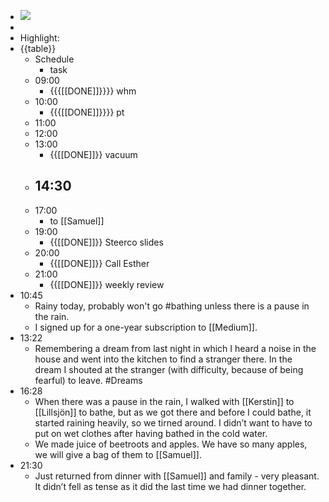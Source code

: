 - ![](https://firebasestorage.googleapis.com/v0/b/firescript-577a2.appspot.com/o/imgs%2Fapp%2FDavidsroam%2FxOJROEeSzR.png?alt=media&token=df76f160-9443-4d8b-b5c4-dd1b583ab237)
- 
- Highlight:
- {{table}}
    - Schedule
        - task
    - 09:00
        - {{{[[DONE]]}}}} whm
    - 10:00
        - {{{[[DONE]]}}}} pt
    - 11:00
    - 12:00
    - 13:00
        - {{[[DONE]]}} vacuum
    - 14:30
        - 
    - 17:00
        - to [[Samuel]]
    - 19:00
        - {{[[DONE]]}} Steerco slides
    - 20:00
        - {{[[DONE]]}} Call Esther
    - 21:00
        - {{[[DONE]]}} weekly review
- 10:45
    - Rainy today, probably won't go #bathing unless there is a pause in the rain.
    - I signed up for a one-year subscription to [[Medium]].
- 13:22
    - Remembering a dream from last night in which I heard a noise in the house and went into the kitchen to find a stranger there. In the dream I shouted at the stranger (with difficulty, because of being fearful) to leave. #Dreams
- 16:28
    - When there was a pause in the rain, I walked with [[Kerstin]] to [[Lillsjön]] to bathe, but as we got there and before I could bathe, it started raining heavily, so we tirned around. I didn’t want to have to put on wet clothes after having bathed in the cold water.
    - We made juice of beetroots and apples. We have so many apples, we will give a bag of them to [[Samuel]].
- 21:30
    - Just returned from dinner with [[Samuel]] and family - very pleasant. It didn’t fell as tense as it did the last time we had dinner together.
